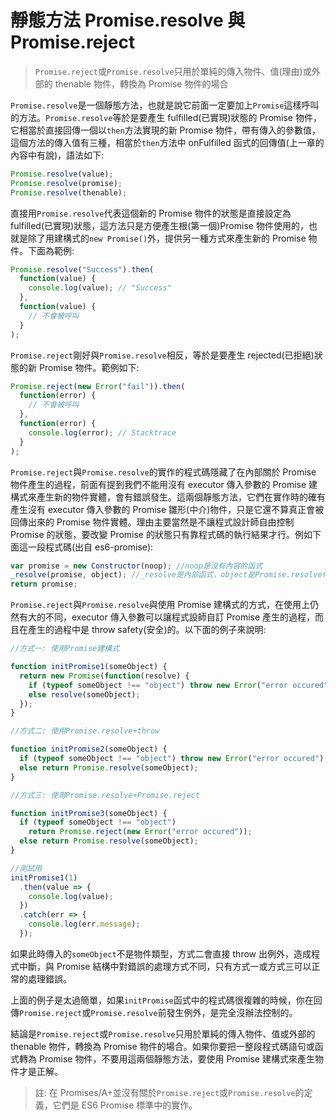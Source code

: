 # 靜態方法 Promise.resolve 與 Promise.reject

> `Promise.reject`或`Promise.resolve`只用於單純的傳入物件、值(理由)或外部的 thenable 物件，轉換為 Promise 物件的場合

`Promise.resolve`是一個靜態方法，也就是說它前面一定要加上`Promise`這樣呼叫的方法。`Promise.resolve`等於是要產生 fulfilled(已實現)狀態的 Promise 物件，它相當於直接回傳一個以`then`方法實現的新 Promise 物件，帶有傳入的參數值，這個方法的傳入值有三種，相當於`then`方法中 onFulfilled 函式的回傳值(上一章的內容中有說)，語法如下:

```js
Promise.resolve(value);
Promise.resolve(promise);
Promise.resolve(thenable);
```

直接用`Promise.resolve`代表這個新的 Promise 物件的狀態是直接設定為 fulfilled(已實現)狀態，這方法只是方便產生根(第一個)Promise 物件使用的，也就是除了用建構式的`new Promise()`外，提供另一種方式來產生新的 Promise 物件。下面為範例:

```js
Promise.resolve("Success").then(
  function(value) {
    console.log(value); // "Success"
  },
  function(value) {
    // 不會被呼叫
  }
);
```

`Promise.reject`剛好與`Promise.resolve`相反，等於是要產生 rejected(已拒絕)狀態的新 Promise 物件。範例如下:

```js
Promise.reject(new Error("fail")).then(
  function(error) {
    // 不會被呼叫
  },
  function(error) {
    console.log(error); // Stacktrace
  }
);
```

`Promise.reject`與`Promise.resolve`的實作的程式碼隱藏了在內部關於 Promise 物件產生的過程，前面有提到我們不能用沒有 executor 傳入參數的 Promise 建構式來產生新的物件實體，會有錯誤發生。這兩個靜態方法，它們在實作時的確有產生沒有 executor 傳入參數的 Promise 雛形(中介)物件，只是它還不算真正會被回傳出來的 Promise 物件實體。理由主要當然是不讓程式設計師自由控制 Promise 的狀態，要改變 Promise 的狀態只有靠程式碼的執行結果才行。例如下面這一段程式碼(出自 es6-promise):

```js
var promise = new Constructor(noop); //noop是沒有內容的函式
_resolve(promise, object); //_resolve是內部函式，object是Promise.resolve傳入參數值
return promise;
```

`Promise.reject`與`Promise.resolve`與使用 Promise 建構式的方式，在使用上仍然有大的不同，executor 傳入參數可以讓程式設師自訂 Promise 產生的過程，而且在產生的過程中是 throw safety(安全)的。以下面的例子來說明:

```js
//方式一: 使用Promise建構式

function initPromise1(someObject) {
  return new Promise(function(resolve) {
    if (typeof someObject !== "object") throw new Error("error occured");
    else resolve(someObject);
  });
}

//方式二: 使用Promise.resolve+throw

function initPromise2(someObject) {
  if (typeof someObject !== "object") throw new Error("error occured");
  else return Promise.resolve(someObject);
}

//方式三: 使用Promise.resolve+Promise.reject

function initPromise3(someObject) {
  if (typeof someObject !== "object")
    return Promise.reject(new Error("error occured"));
  else return Promise.resolve(someObject);
}

//測試用
initPromise1(1)
  .then(value => {
    console.log(value);
  })
  .catch(err => {
    console.log(err.message);
  });
```

如果此時傳入的`someObject`不是物件類型，方式二會直接 throw 出例外，造成程式中斷，與 Promise 結構中對錯誤的處理方式不同，只有方式一或方式三可以正常的處理錯誤。

上面的例子是太過簡單，如果`initPromise`函式中的程式碼很複雜的時候，你在回傳`Promise.reject`或`Promise.resolve`前發生例外，是完全沒辦法控制的。

結論是`Promise.reject`或`Promise.resolve`只用於單純的傳入物件、值或外部的 thenable 物件，轉換為 Promise 物件的場合。如果你要把一整段程式碼語句或函式轉為 Promise 物件，不要用這兩個靜態方法，要使用 Promise 建構式來產生物件才是正解。

> 註: 在 Promises/A+並沒有關於`Promise.reject`或`Promise.resolve`的定義，它們是 ES6 Promise 標準中的實作。
